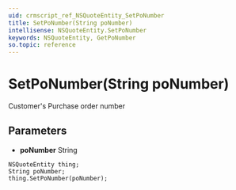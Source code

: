 ```yaml
---
uid: crmscript_ref_NSQuoteEntity_SetPoNumber
title: SetPoNumber(String poNumber)
intellisense: NSQuoteEntity.SetPoNumber
keywords: NSQuoteEntity, GetPoNumber
so.topic: reference
---
```


# SetPoNumber(String poNumber)

Customer's Purchase order number

## Parameters

* **poNumber** String

```crmscript
NSQuoteEntity thing;
String poNumber;
thing.SetPoNumber(poNumber);
```

